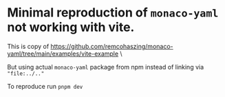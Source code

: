 # Minimal reproduction of `monaco-yaml` not working with vite.

This is copy of https://github.com/remcohaszing/monaco-yaml/tree/main/examples/vite-example \

But using actual `monaco-yaml` package from npm instead of linking via `"file:../.."`

To reproduce run `pnpm dev`
